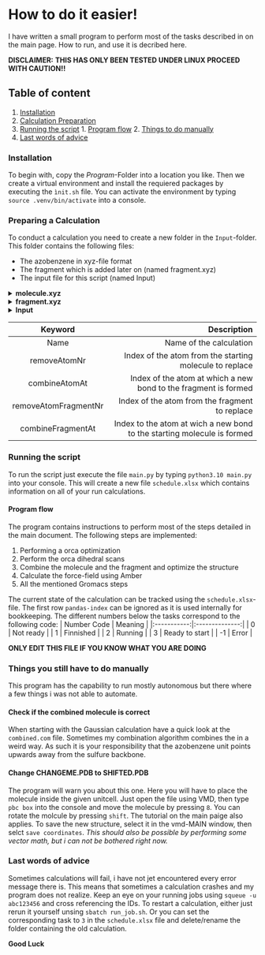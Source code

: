 # How to do it easier!

I have written a small program to perform most of the tasks described in on the main page. How to run, and use it is decribed here.

**DISCLAIMER:**
**THIS HAS ONLY BEEN TESTED UNDER LINUX PROCEED WITH CAUTION!!**

## Table of content
  1. [Installation](#installation)
  1. [Calculation Preparation](#preparing-a-calculation)
  1. [Running the script](#running-the-script)
    1. [Program flow](#program-flow)
    2. [Things to do manually](#things-you-still-have-to-do-manually)
  1. [Last words of advice](#last-words-of-advice)

### Installation
To begin with, copy the *Program*-Folder into a location you like.
Then we create a virtual environment and install the requiered packages by executing the `ìnit.sh` file.
You can activate the environment by typing `source .venv/bin/activate` into a console.

### Preparing a Calculation 
To conduct a calculation you need to create a new folder in the `Input`-folder.
This folder contains the following files:
- The azobenzene in xyz-file format
- The fragment which is added later on (named fragment.xyz)
- The input file for this script (named Input)

<details>
  <summary><b>molecule.xyz</b></summary>

```
24
Coordinates for Azobenzene
  C   0.31295725236628     -0.71263358933773      1.03429269133599
  C   1.12031582619380      0.35777213222635      0.69146369118406
  C   0.64983145836037      1.31312303197833     -0.20500370415785
  C   -0.63561587373163      1.21008740182182     -0.72373278187689
  C   -1.42203081807197      0.11608624580387     -0.40496009309985
  C   -0.95099136724937     -0.84741151475525      0.47605733097021
  H   2.10893800095033      0.46050684024495      1.12071218613814
  H   -0.99908014721191      1.99109457672673     -1.38131582976800
  C   3.27057377682094      1.30099621562246     -1.15631499521902
  C   2.79030242883628      0.35946523145230     -2.06205098060979
  C   4.55294366702228      1.17666058705542     -0.63448512120610
  C   3.58457824881301     -0.71875956473376     -2.41111871846065
  H   1.80452446603223      0.47889552531611     -2.49357345277709
  C   5.32574808771716      0.07489356639787     -0.95962875730840
  H   4.92445211924435      1.94728817845603      0.03080069966782
  C   4.84473072024485     -0.87502324151455     -1.85001176084028
  H   3.21454071135506     -1.44633262706876     -3.12408651295957
  H   6.31520516427904     -0.03254322686432     -0.53085813626680
  H   5.45741915920509     -1.72677111431232     -2.12018994560903
  N   1.37527254118309      2.50117790140879     -0.50324627022334
  N   2.55983483559053      2.49555240321097     -0.84893480618743
  H   0.67554022397524     -1.45100405531037      1.73998276516609
  H   -2.41425884479749      0.02548639635230     -0.83124505514160
  H   -1.57423163712762     -1.69310730017724      0.74114755724938
```
</details>     

<details>
  <summary><b>fragment.xyz</b></summary>

```
31
PEDOT fragment to add
 C         1.440396        4.801444        9.924212
 H         0.420934        4.924465        9.505257
 H         1.373304        4.366064       10.942320
 C         2.217904        3.834611        9.089238
 C         3.413521        4.037653        8.432923
 H         4.004199        4.941150        8.387568
 N         1.854891        2.551740        8.908151
 N         2.801747        1.978917        8.183927
 N         3.744844        2.855785        7.887933
 C         4.968839        2.528574        7.166572
 H         5.823638        2.772959        7.830162
 H         5.008622        1.438863        6.959251
 C         5.144086        3.288605        5.843910
 H         5.094391        4.386146        5.996163
 H         6.172697        3.046066        5.502711
 C         4.205446        2.839638        4.711996
 O         4.669889        3.350338        3.504406
 H         4.247698        1.731141        4.637550
 C         2.718527        3.244275        4.888015
 H         2.256388        2.798423        5.784165
 H         2.666479        4.349419        4.978505
 O         1.992593        2.858912        3.765562
 C         2.537858        2.985267        2.534218
 C         3.897087        3.248111        2.401686
 C         4.331914        3.378119        1.096605
 H         5.342398        3.579343        0.773771
 S         2.988533        3.131043        0.108561
 C         1.860201        2.872014        1.334916
 H         0.807930        2.667487        1.209033
 O         2.001264        5.886481        9.980112
 H         2.420493        6.697648       10.021880
```
</details>     


<details>
  <summary><b>Input</b></summary>

```
Name=Azobenzene    #Atom index starts at 1!!! (e.g 1,2,3,.. NOT 0,1,2,...)
removeAtomNr=24             #This is the H-atom at the bonding site
combineAtomAt = 6           #This is the atom which forms a new Bond with the fragment
removeAtomFragmentNr=31     #This is the H-atom at the bonding site
combineFragmentAt = 30      #This is the atom which forms a new bond with the starting molecule
```
</details>

|        Keyword       | Description |
|:--------------------:|------------:|
|         Name         |  Name of the calculation  |
|     removeAtomNr     |  Index of the atom from the starting molecule to replace |
|     combineAtomAt    |  Index of the atom at which a new bond to the fragment is formed|
| removeAtomFragmentNr |  Index of the atom from the fragment to replace |
|   combineFragmentAt  |  Index to the atom at wich a new bond to the starting molecule is formed|

### Running the script
To run the script just execute the file `main.py` by typing `python3.10 main.py` into your console.
This will create a new file `schedule.xlsx` which contains information on all of your run calculations.

#### Program flow
The program contains instructions to perform most of the steps detailed in the main document.
The following steps are implemented:
1. Performing a orca optimization
2. Perform the orca dihedral scans
3. Combine the molecule and the fragment and optimize the structure
4. Calculate the force-field using Amber
5. All the mentioned Gromacs steps

The current state of the calculation can be tracked using the `schedule.xlsx`-file.
The first row `pandas-index` can be ignored as it is used internally for bookkeeping. The different numbers below the tasks correspond to the following code:
| Number Code |     Meaning    |
|:-----------:|:--------------:|
|      0      |    Not ready   |
|      1      |    Finnished   |
|      2      |     Running    |
|      3      | Ready to start |
|      -1     |      Error     |

**ONLY EDIT THIS FILE IF YOU KNOW WHAT YOU ARE DOING**

### Things you still have to do manually
This program has the capability to run mostly autonomous but there where a few things i was not able to automate.

#### Check if the combined molecule is correct
When starting with the Gaussian calculation have a quick look at the `combined.com` file. Sometimes my combination algorithm combines the in a weird way. As such it is your responsibility that the azobenzene unit points upwards away from the sulfure backbone.

#### Change CHANGEME.PDB to SHIFTED.PDB
The program will warn you about this one. Here you will have to place the molecule inside the given unitcell. Just open the file using VMD, then type `pbc box` into the console and move the molecule by pressing `8`. You can rotate the molcule by pressing `shift`. The tutorial on the main paige also applies. To save the new structure, select it in the vmd-MAIN window, then selct `save coordinates`.
*This should also be possible by performing some vector math, but i can not be bothered right now.*

### Last words of advice
Sometimes calculations will fail, i have not jet encountered every error message there is. This means that sometimes a calculation crashes and my program does not realize. Keep an eye on your running jobs using `squeue -u abc123456` and cross referencing the IDs.
To restart a calculation, either just rerun it yourself unsing `sbatch run_job.sh`. Or you can set the corresponding task to `3` in the `schedule.xlsx` file and delete/rename the folder containing the old calculation.

**Good Luck**
